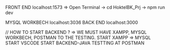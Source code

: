 FRONT END localhost:1573
=> Open Terminal -> cd HoktelBK_Prj -> npm run dev

MYSQL WORKBECH localhost:3036
BACK END
localhost:3000


// HOW TO START BACKEND ?
=> WE MUST HAVE XAMPP, MYSQL WORKBECH, POSTMAN TO THE TESTING.
START XAMPP => MYSQL START
VSCODE START BACKEND-JAVA
TESTTING AT POSTMAN
